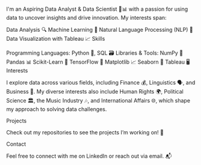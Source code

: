 I'm an Aspiring Data Analyst & Data Scientist 💼📊 with a passion for using data to uncover insights and drive innovation. My interests span:

Data Analysis 🔍
Machine Learning 🤖
Natural Language Processing (NLP) 🧠
Data Visualization with Tableau 📈
Skills

Programming Languages: Python 🐍, SQL 🗃️
Libraries & Tools:
NumPy 🧮
Pandas 📊
Scikit-Learn 🔧
TensorFlow 🧠
Matplotlib 📈
Seaborn 🎨
Tableau 🖥️
Interests

I explore data across various fields, including Finance 💰, Linguistics 🗣️, and Business 💼. My diverse interests also include Human Rights 🌍, Political Science 🏛️, the Music Industry 🎶, and International Affairs 🌐, which shape my approach to solving data challenges.

Projects

Check out my repositories to see the projects I’m working on! 🚀

Contact

Feel free to connect with me on LinkedIn or reach out via email. 📬
